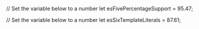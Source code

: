 // Set the variable below to a number
let esFivePercentageSupport = 95.47;

// Set the variable below to a number
let esSixTemplateLiterals = 87.61;